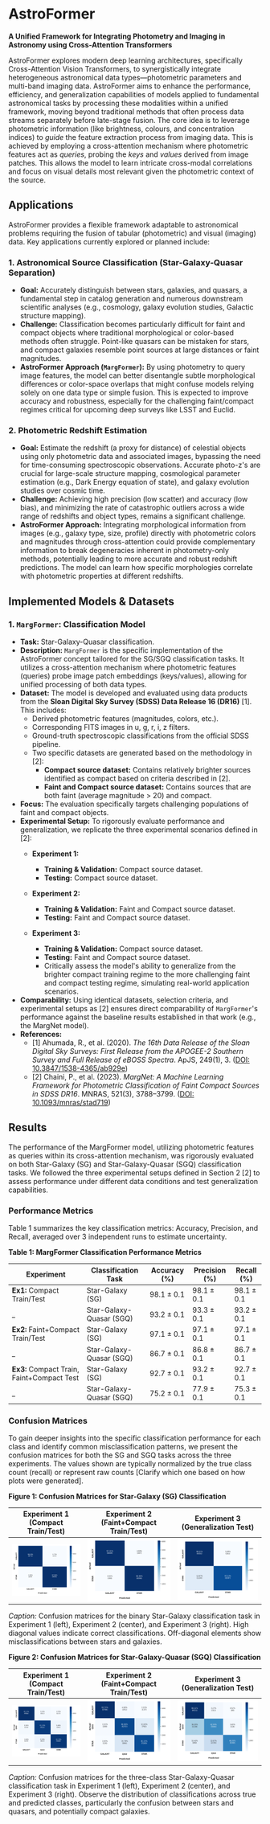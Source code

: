 # AstroFormer

**A Unified Framework for Integrating Photometry and Imaging in Astronomy using Cross-Attention Transformers**

AstroFormer explores modern deep learning architectures, specifically Cross-Attention Vision Transformers, to synergistically integrate heterogeneous astronomical data types—photometric parameters and multi-band imaging data. AstroFormer aims to enhance the performance, efficiency, and generalization capabilities of models applied to fundamental astronomical tasks by processing these modalities within a unified framework, moving beyond traditional methods that often process data streams separately before late-stage fusion. The core idea is to leverage photometric information (like brightness, colours, and concentration indices) to *guide* the feature extraction process from imaging data. This is achieved by employing a cross-attention mechanism where photometric features act as *queries*, probing the *keys* and *values* derived from image patches. This allows the model to learn intricate cross-modal correlations and focus on visual details most relevant given the photometric context of the source.

## Applications

AstroFormer provides a flexible framework adaptable to astronomical problems requiring the fusion of tabular (photometric) and visual (imaging) data. Key applications currently explored or planned include:

### 1. Astronomical Source Classification (Star-Galaxy-Quasar Separation)

*   **Goal:** Accurately distinguish between stars, galaxies, and quasars, a fundamental step in catalog generation and numerous downstream scientific analyses (e.g., cosmology, galaxy evolution studies, Galactic structure mapping).
*   **Challenge:** Classification becomes particularly difficult for faint and compact objects where traditional morphological or color-based methods often struggle. Point-like quasars can be mistaken for stars, and compact galaxies resemble point sources at large distances or faint magnitudes.
*   **AstroFormer Approach (`MargFormer`):** By using photometry to query image features, the model can better disentangle subtle morphological differences or color-space overlaps that might confuse models relying solely on one data type or simple fusion. This is expected to improve accuracy and robustness, especially for the challenging faint/compact regimes critical for upcoming deep surveys like LSST and Euclid.

### 2. Photometric Redshift Estimation

*   **Goal:** Estimate the redshift (a proxy for distance) of celestial objects using only photometric data and associated images, bypassing the need for time-consuming spectroscopic observations. Accurate photo-z's are crucial for large-scale structure mapping, cosmological parameter estimation (e.g., Dark Energy equation of state), and galaxy evolution studies over cosmic time.
*   **Challenge:** Achieving high precision (low scatter) and accuracy (low bias), and minimizing the rate of catastrophic outliers across a wide range of redshifts and object types, remains a significant challenge.
*   **AstroFormer Approach:** Integrating morphological information from images (e.g., galaxy type, size, profile) directly with photometric colors and magnitudes through cross-attention could provide complementary information to break degeneracies inherent in photometry-only methods, potentially leading to more accurate and robust redshift predictions. The model can learn how specific morphologies correlate with photometric properties at different redshifts.

## Implemented Models & Datasets

### 1. `MargFormer`: Classification Model

*   **Task:** Star-Galaxy-Quasar classification.
*   **Description:** `MargFormer` is the specific implementation of the AstroFormer concept tailored for the SG/SGQ classification tasks. It utilizes a cross-attention mechanism where photometric features (queries) probe image patch embeddings (keys/values), allowing for unified processing of both data types.
*   **Dataset:** The model is developed and evaluated using data products from the **Sloan Digital Sky Survey (SDSS) Data Release 16 (DR16)** [1]. This includes:
    *   Derived photometric features (magnitudes, colors, etc.).
    *   Corresponding FITS images in u, g, r, i, z filters.
    *   Ground-truth spectroscopic classifications from the official SDSS pipeline.
    *   Two specific datasets are generated based on the methodology in [2]:
        *   **Compact source dataset:** Contains relatively brighter sources identified as compact based on criteria described in [2].
        *   **Faint and Compact source dataset:** Contains sources that are both faint (average magnitude > 20) and compact.
*   **Focus:** The evaluation specifically targets challenging populations of faint and compact objects.
*   **Experimental Setup:** To rigorously evaluate performance and generalization, we replicate the three experimental scenarios defined in [2]:
    *   **Experiment 1:**
        *   **Training & Validation:** Compact source dataset.
        *   **Testing:** Compact source dataset.
        
    *   **Experiment 2:**
        *   **Training & Validation:** Faint and Compact source dataset.
        *   **Testing:** Faint and Compact source dataset.
        
    *   **Experiment 3:**
        *   **Training & Validation:** Compact source dataset.
        *   **Testing:** Faint and Compact source dataset.
        *   Critically assess the model's ability to generalize from the brighter compact training regime to the more challenging faint and compact testing regime, simulating real-world application scenarios.
*   **Comparability:** Using identical datasets, selection criteria, and experimental setups as [2] ensures direct comparability of `MargFormer`'s performance against the baseline results established in that work (e.g., the MargNet model).
*   **References:**
    *   [1] Ahumada, R., et al. (2020). *The 16th Data Release of the Sloan Digital Sky Surveys: First Release from the APOGEE-2 Southern Survey and Full Release of eBOSS Spectra*. ApJS, 249(1), 3. ([DOI: 10.3847/1538-4365/ab929e](https://doi.org/10.3847/1538-4365/ab929e))
    *   [2] Chaini, P., et al. (2023). *MargNet: A Machine Learning Framework for Photometric Classification of Faint Compact Sources in SDSS DR16*. MNRAS, 521(3), 3788–3799. ([DOI: 10.1093/mnras/stad719](https://doi.org/10.1093/mnras/stad719))

## Results

The performance of the MargFormer model, utilizing photometric features as queries within its cross-attention mechanism, was rigorously evaluated on both Star-Galaxy (SG) and Star-Galaxy-Quasar (SGQ) classification tasks. We followed the three experimental setups defined in Section 2 [2] to assess performance under different data conditions and test generalization capabilities.

### Performance Metrics

Table 1 summarizes the key classification metrics: Accuracy, Precision, and Recall, averaged over 3 independent runs to estimate uncertainty.

**Table 1: MargFormer Classification Performance Metrics**

| Experiment | Classification Task | Accuracy (%) | Precision (%) | Recall (%) |
|---|---|---|---|---|
| **Ex1:** Compact Train/Test | Star-Galaxy (SG) | 98.1 ± 0.1 | 98.1 ± 0.1 | 98.1 ± 0.1 |
| _ | Star-Galaxy-Quasar (SGQ) | 93.2 ± 0.1 | 93.3 ± 0.1 | 93.2 ± 0.1 |
| **Ex2:** Faint+Compact Train/Test | Star-Galaxy (SG) | 97.1 ± 0.1 | 97.1 ± 0.1 | 97.1 ± 0.1 |
| _ | Star-Galaxy-Quasar (SGQ) | 86.7 ± 0.1 | 86.8 ± 0.1 | 86.7 ± 0.1 |
| **Ex3:** Compact Train, Faint+Compact Test | Star-Galaxy (SG) | 92.7 ± 0.1 | 93.2 ± 0.1 | 92.7 ± 0.1 |
| _ | Star-Galaxy-Quasar (SGQ) | 75.2 ± 0.1 | 77.9 ± 0.1 | 75.3 ± 0.1 |

### Confusion Matrices

To gain deeper insights into the specific classification performance for each class and identify common misclassification patterns, we present the confusion matrices for both the SG and SGQ tasks across the three experiments. The values shown are typically normalized by the true class count (recall) or represent raw counts [Clarify which one based on how plots were generated].

**Figure 1: Confusion Matrices for Star-Galaxy (SG) Classification**

| Experiment 1 (Compact Train/Test) | Experiment 2 (Faint+Compact Train/Test) | Experiment 3 (Generalization Test) |
|---|---|---|
| ![EX1 SG CM](./MargFormer/Trained_Models/EX1_SG_ViTCLSPFCA_CM.png) | ![EX2 SG CM](./MargFormer/Trained_Models/EX2_SG_ViTCLSPFCA_CM.png) | ![EX3 SG CM](./MargFormer/Trained_Models/EX3_SG_ViTCLSPFCA_CM.png) |

*Caption:* Confusion matrices for the binary Star-Galaxy classification task in Experiment 1 (left), Experiment 2 (center), and Experiment 3 (right). High diagonal values indicate correct classifications. Off-diagonal elements show misclassifications between stars and galaxies.

**Figure 2: Confusion Matrices for Star-Galaxy-Quasar (SGQ) Classification**

| Experiment 1 (Compact Train/Test) | Experiment 2 (Faint+Compact Train/Test) | Experiment 3 (Generalization Test) |
|---|---|---|
| ![EX1 SGQ CM](./MargFormer/Trained_Models/EX1_SGQ_ViTCLSPFCA_CM.png) | ![EX2 SGQ CM](./MargFormer/Trained_Models/EX2_SGQ_ViTCLSPFCA_CM.png) | ![EX3 SGQ CM](./MargFormer/Trained_Models/EX3_SGQ_ViTCLSPFCA_CM.png) |

*Caption:* Confusion matrices for the three-class Star-Galaxy-Quasar classification task in Experiment 1 (left), Experiment 2 (center), and Experiment 3 (right). Observe the distribution of classifications across true and predicted classes, particularly the confusion between stars and quasars, and potentially compact galaxies.

